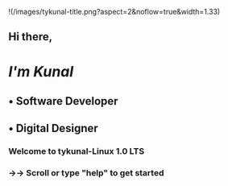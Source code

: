 !(/images/tykunal-title.png?aspect=2&noflow=true&width=1.33)


##   Hi there, 

#  *I'm Kunal*

##   • Software Developer
##   • Digital Designer





### Welcome to tykunal-Linux 1.0 LTS
### →→ Scroll or type "help" to get started
